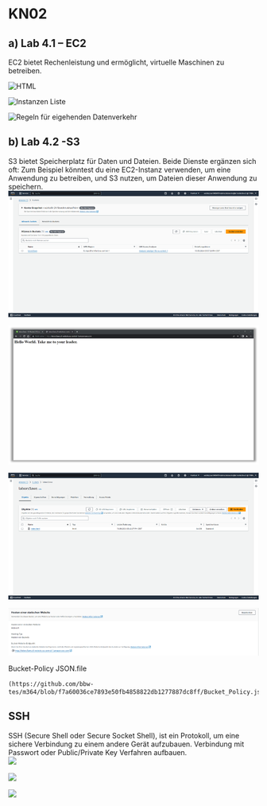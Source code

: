 # KN02
## a) Lab 4.1 – EC2
EC2 bietet Rechenleistung und ermöglicht, virtuelle Maschinen zu betreiben. 

![HTML](https://github.com/user-attachments/assets/260050a5-b86b-493e-abd6-cc06acbd10fc)

![Instanzen Liste](https://github.com/user-attachments/assets/dc01e95c-f3c1-43fe-bc99-a21c324eb51a)

![Regeln für eigehenden Datenverkehr](https://github.com/user-attachments/assets/4c3055e5-abaf-4c5f-851a-7a046857f89e)

## b) Lab 4.2 -S3
S3 bietet Speicherplatz für Daten und Dateien. 
Beide Dienste ergänzen sich oft: Zum Beispiel könntest du eine EC2-Instanz verwenden, um eine Anwendung zu betreiben, und S3 nutzen, um Dateien dieser Anwendung zu speichern. 
![Bukets List](https://github.com/bbw-tes/m364/blob/main/Bilder/Bild2.png)

![HTML](https://github.com/bbw-tes/m364/blob/main/Bilder/Bild3.png)

![List Dateien Bucket](https://github.com/bbw-tes/m364/blob/main/Bilder/Bild4.png)

![Eigenschaften "Static webiste hosting"](https://github.com/bbw-tes/m364/blob/main/Bilder/Bild5.png)

Bucket-Policy JSON.file
```jsonfile
(https://github.com/bbw-tes/m364/blob/f7a60036ce7893e50fb4858822db1277887dc8ff/Bucket_Policy.json)
````


## SSH
SSH (Secure Shell oder Secure Socket Shell), ist ein Protokoll, um eine sichere Verbindung zu einem andere Gerät aufzubauen. Verbindung mit Passwort oder Public/Private Key Verfahren aufbauen.  
![](https://github.com/bbw-tes/m364/blob/main/Bilder/SSH1.png)

![](https://github.com/bbw-tes/m364/blob/main/Bilder/SSH2.png)

![](https://github.com/bbw-tes/m364/blob/main/Bilder/SSH3.png)
